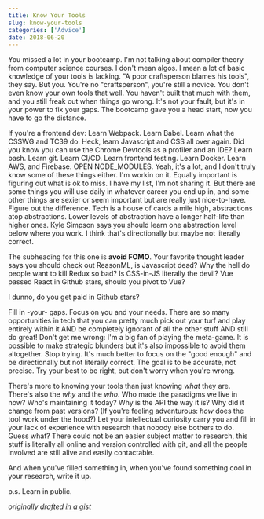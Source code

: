 ```yaml
---
title: Know Your Tools
slug: know-your-tools
categories: ['Advice']
date: 2018-06-20
---
```


You missed a lot in your bootcamp. I'm not talking about compiler theory from computer science courses. I don't mean algos. I mean a lot of basic knowledge of your tools is lacking. "A poor craftsperson blames his tools", they say. But you. You're no "craftsperson", you're still a novice. You don't even know your own tools that well. You haven't built that much with them, and you still freak out when things go wrong. It's not your fault, but it's in your power to fix your gaps. The bootcamp gave you a head start, now you have to go the distance.

If you're a frontend dev: Learn Webpack. Learn Babel. Learn what the CSSWG and TC39 do. Heck, learn Javascript and CSS all over again. Did you know you can use the Chrome Devtools as a profiler and an IDE? Learn bash. Learn git. Learn CI/CD. Learn frontend testing. Learn Docker. Learn AWS, and Firebase. OPEN NODE_MODULES. Yeah, it's a lot, and I don't truly know some of these things either. I'm workin on it. Equally important is figuring out what is ok to miss. I have my list, I'm not sharing it. But there are some things you will use daily in whatever career you end up in, and some other things are sexier or seem important but are really just nice-to-have. Figure out the difference. Tech is a house of cards a mile high, abstractions atop abstractions. Lower levels of abstraction have a longer half-life than higher ones. Kyle Simpson says you should learn one abstraction level below where you work. I think that's directionally but maybe not literally correct.

The subheading for this one is **avoid FOMO**. Your favorite thought leader says you should check out ReasonML, is Javascript dead? Why the hell do people want to kill Redux so bad? Is CSS-in-JS literally the devil? Vue passed React in Github stars, should you pivot to Vue?

I dunno, do you get paid in Github stars?

Fill in -your- gaps. Focus on you and your needs. There are so many opportunities in tech that you can pretty much pick out your turf and play entirely within it AND be completely ignorant of all the other stuff AND still do great! Don't get me wrong: I'm a big fan of playing the meta-game. It is possible to make strategic blunders but it's also impossible to avoid them altogether. Stop trying. It's much better to focus on the "good enough" and be directionally but not literally correct. The goal is to be accurate, not precise. Try your best to be right, but don't worry when you're wrong.

There's more to knowing your tools than just knowing _what_ they are. There's also the _why_ and the _who_. Who made the paradigms we live in now? Who's maintaining it today? Why is the API the way it is? Why did it change from past versions? (If you're feeling adventurous: _how_ does the tool work under the hood?) Let your intellectual curiosity carry you and fill in your lack of experience with research that nobody else bothers to do. Guess what? There could not be an easier subject matter to research, this stuff is literally all online and version controlled with git, and all the people involved are still alive and easily contactable.

And when you've filled something in, when you've found something cool in your research, write it up.

p.s. Learn in public.

_originally drafted [in a gist](https://gist.github.com/sw-yx/9720bd4a30606ca3ffb8d407113c0fe5)_
